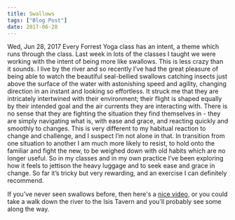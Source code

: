 ```yaml
---
title: Swallows
tags: ["Blog Post"]
date: 2017-06-28
---
```


Wed, Jun 28, 2017
Every Forrest Yoga class has an intent, a theme which runs through the class. Last week in lots of the classes I taught we were working with the intent of being more like swallows. This is less crazy than it sounds. I live by the river and so recently I’ve had the great pleasure of being able to watch the beautiful seal-bellied swallows catching insects just above the surface of the water with astonishing speed and agility, changing direction in an instant and looking so effortless. It struck me that they are intricately intertwined with their environment; their flight is shaped equally by their intended goal and the air currents they are interacting with. There is no sense that they are fighting the situation they find themselves in - they are simply navigating what is, with ease and grace, and reacting quickly and smoothly to changes. This is very different to my habitual reaction to change and challenge, and I suspect I’m not alone in that. In transition from one situation to another I am much more likely to resist, to hold onto the familiar and fight the new, to be weighed down with old habits which are no longer useful. So in my classes and in my own practice I’ve been exploring how it feels to jettison the heavy luggage and to seek ease and grace in change. So far it’s tricky but very rewarding, and an exercise I can definitely recommend.

If you've never seen swallows before, then here's a [nice video](https://www.youtube.com/watch?v=yDTbt64Wrd4), or you could take a walk down the river to the Isis Tavern and you'll probably see some along the way.